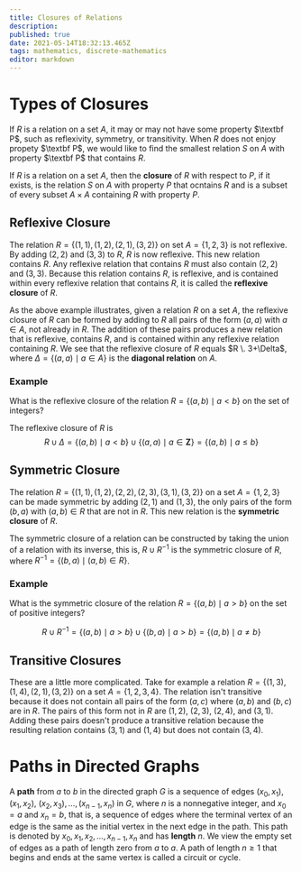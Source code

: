 ```yaml
---
title: Closures of Relations
description: 
published: true
date: 2021-05-14T18:32:13.465Z
tags: mathematics, discrete-mathematics
editor: markdown
---
```


# Types of Closures

If $R$ is a relation on a set $A$, it may or may not have some property $\textbf P$, such as reflexivity, symmetry, or transitivity. When $R$ does not enjoy propety $\textbf P$, we would like to find the smallest relation $S$ on $A$ with property $\textbf P$ that contains $R$.

If $R$ is a relation on a set $A$, then the **closure** of $R$ with respect to $P$, if it exists, is the relation $S$ on $A$ with property $P$ that ocntains $R$ and is a subset of every subset $A \times A$ containing $R$ with property $P$.

## Reflexive Closure

The relation $R=\{(1,1),(1,2),(2,1),(3,2)\}$ on set $A=\{1,2,3\}$ is not reflexive. By adding $(2,2)$ and $(3,3)$ to $R$, $R$ is now reflexive. This new relation contains $R$. Any reflexive relation that contains $R$ must also contain $(2,2)$ and $(3,3)$. Because this relation contains $R$, is reflexive, and is contained within every reflexive relation that contains $R$, it is called the **reflexive closure** of $R$.

As the above example illustrates, given a relation $R$ on a set $A$, the reflexive closure of $R$ can be formed by adding to $R$ all pairs of the form $(a, a)$ with $a \in A$, not already in $R$. The addition of these pairs produces a new relation that is reflexive, contains $R$, and is contained within any reflexive relation containing $R$. We see that the reflexive closure of $R$ equals $R \.
3+\Delta$, where $\Delta=\{(a, a) \mid a \in A\}$ is the **diagonal relation** on $A$.

### Example
What is the reflexive closure of the relation $R=\{(a, b) \mid a<b\}$ on the set of integers?

The reflexive closure of $R$ is 
$$
R \cup \Delta=\{(a, b) \mid a<b\} \cup\{(a, a) \mid a \in \mathbf{Z}\}=\{(a, b) \mid a \leq b\}
$$

## Symmetric Closure
The relation $R=\{(1,1),(1,2),(2,2),(2,3),(3,1),(3,2)\}$ on a set $A=\{1,2,3\}$ can be made symmetric by adding $(2,1)$ and $(1,3)$, the only pairs of the form $(b,a)$ with $(a,b) \in R$ that are not in $R$. This new relation is the **symmetric closure** of $R$.

The symmetric closure of a relation can be constructed by taking the union of a relation with its inverse, this is, $R \cup R^{-1}$ is the symmetric closure of $R$, where $R^{-1}=\{(b, a) \mid(a, b) \in R\}$.

### Example 
What is the symmetric closure of the relation $R=\{(a, b) \mid a>b\}$ on the set of positive integers?

$$
R \cup R^{-1}=\{(a, b) \mid a>b\} \cup\{(b, a) \mid a>b\}=\{(a, b) \mid a \neq b\}
$$
## Transitive Closures
These are a little more complicated. Take for example a relation $R=\{(1,3),(1,4),(2,1),(3,2)\}$ on a set $A=\{1,2,3,4\}$. The relation isn't transitive because it does not contain all pairs of the form $(a,c)$ where $(a,b)$ and $(b,c)$ are in $R$. The pairs of this form not in $R$ are $(1,2)$, $(2,3)$, $(2,4)$, and $(3,1)$. Adding these pairs doesn't produce a transitive relation because the resulting relation contains $(3,1)$ and $(1,4)$ but does not contain $(3,4)$.
# Paths in Directed Graphs
A **path** from $a$ to $b$ in the directed graph $G$ is a sequence of edges $\left(x_{0}, x_{1}\right),\left(x_{1}, x_{2}\right)$, $\left(x_{2}, x_{3}\right), \ldots,\left(x_{n-1}, x_{n}\right)$ in $G$, where $n$ is a nonnegative integer, and $x_{0}=a$ and $x_{n}=b$, that is, a sequence of edges where the terminal vertex of an edge is the same as the initial vertex in the next edge in the path. This path is denoted by $x_{0}, x_{1}, x_{2}, \ldots, x_{n-1}, x_{n}$ and has **length** $n$. We view the empty set of edges as a path of length zero from $a$ to $a$. A path of length $n \geq 1$ that begins and ends at the same vertex is called a circuit or cycle.
